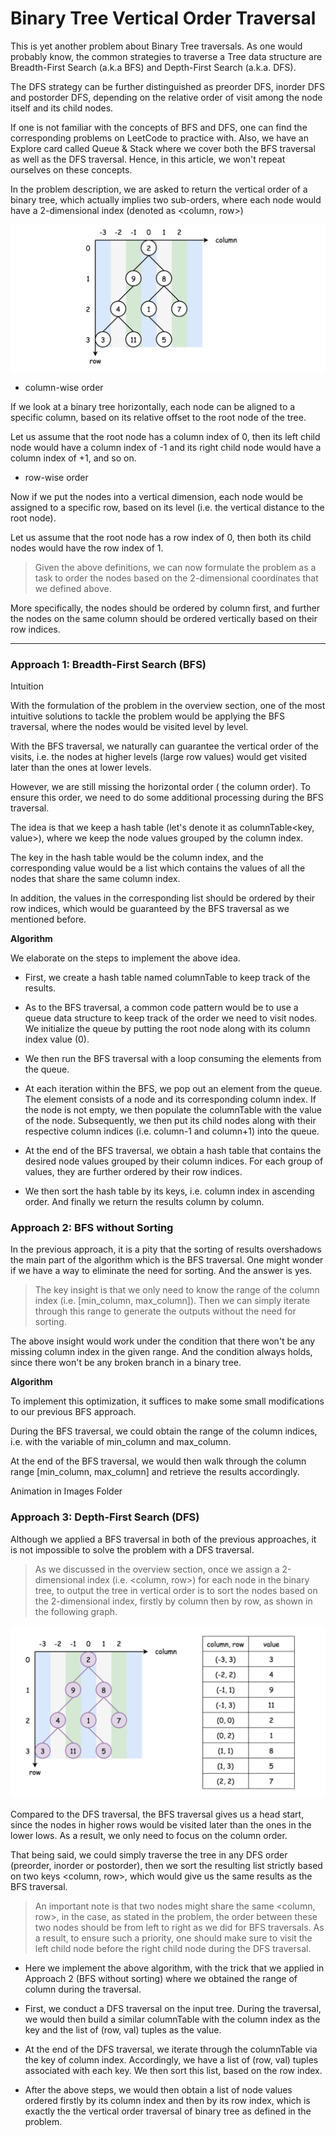 # Binary Tree Vertical Order Traversal

This is yet another problem about Binary Tree traversals. As one would probably know, the common strategies to traverse a Tree data structure are Breadth-First Search (a.k.a BFS) and Depth-First Search (a.k.a. DFS).

The DFS strategy can be further distinguished as preorder DFS, inorder DFS and postorder DFS, depending on the relative order of visit among the node itself and its child nodes.

If one is not familiar with the concepts of BFS and DFS, one can find the corresponding problems on LeetCode to practice with. Also, we have an Explore card called Queue & Stack where we cover both the BFS traversal as well as the DFS traversal. Hence, in this article, we won't repeat ourselves on these concepts.

In the problem description, we are asked to return the vertical order of a binary tree, which actually implies two sub-orders, where each node would have a 2-dimensional index (denoted as <column, row>)

![VerticalTraversal](../../Images/BinaryTreeVerticalTraversal1.png)

- column-wise order

If we look at a binary tree horizontally, each node can be aligned to a specific column, based on its relative offset to the root node of the tree.

Let us assume that the root node has a column index of 0, then its left child node would have a column index of -1 and its right child node would have a column index of +1, and so on.

- row-wise order

Now if we put the nodes into a vertical dimension, each node would be assigned to a specific row, based on its level (i.e. the vertical distance to the root node).

Let us assume that the root node has a row index of 0, then both its child nodes would have the row index of 1.

> Given the above definitions, we can now formulate the problem as a task to order the nodes based on the 2-dimensional coordinates that we defined above.

More specifically, the nodes should be ordered by column first, and further the nodes on the same column should be ordered vertically based on their row indices.

<hr>

### Approach 1: Breadth-First Search (BFS)
Intuition

With the formulation of the problem in the overview section, one of the most intuitive solutions to tackle the problem would be applying the BFS traversal, where the nodes would be visited level by level.

With the BFS traversal, we naturally can guarantee the vertical order of the visits, i.e. the nodes at higher levels (large row values) would get visited later than the ones at lower levels.

However, we are still missing the horizontal order ( the column order). To ensure this order, we need to do some additional processing during the BFS traversal.

The idea is that we keep a hash table (let's denote it as columnTable<key, value>), where we keep the node values grouped by the column index.

The key in the hash table would be the column index, and the corresponding value would be a list which contains the values of all the nodes that share the same column index.

In addition, the values in the corresponding list should be ordered by their row indices, which would be guaranteed by the BFS traversal as we mentioned before.

**Algorithm**

We elaborate on the steps to implement the above idea.

- First, we create a hash table named columnTable to keep track of the results.

- As to the BFS traversal, a common code pattern would be to use a queue data structure to keep track of the order we need to visit nodes. We initialize the queue by putting the root node along with its column index value (0).

- We then run the BFS traversal with a loop consuming the elements from the queue.

- At each iteration within the BFS, we pop out an element from the queue. The element consists of a node and its corresponding column index. If the node is not empty, we then populate the columnTable with the value of the node. Subsequently, we then put its child nodes along with their respective column indices (i.e. column-1 and column+1) into the queue.

- At the end of the BFS traversal, we obtain a hash table that contains the desired node values grouped by their column indices. For each group of values, they are further ordered by their row indices.

- We then sort the hash table by its keys, i.e. column index in ascending order. And finally we return the results column by column.

### Approach 2: BFS without Sorting

In the previous approach, it is a pity that the sorting of results overshadows the main part of the algorithm which is the BFS traversal. One might wonder if we have a way to eliminate the need for sorting. And the answer is yes.

> The key insight is that we only need to know the range of the column index (i.e. [min_column, max_column]). Then we can simply iterate through this range to generate the outputs without the need for sorting.

The above insight would work under the condition that there won't be any missing column index in the given range. And the condition always holds, since there won't be any broken branch in a binary tree.

**Algorithm**

To implement this optimization, it suffices to make some small modifications to our previous BFS approach.

During the BFS traversal, we could obtain the range of the column indices, i.e. with the variable of min_column and max_column.

At the end of the BFS traversal, we would then walk through the column range [min_column, max_column] and retrieve the results accordingly.

Animation in Images Folder

### Approach 3: Depth-First Search (DFS)

Although we applied a BFS traversal in both of the previous approaches, it is not impossible to solve the problem with a DFS traversal.

> As we discussed in the overview section, once we assign a 2-dimensional index (i.e. <column, row>) for each node in the binary tree, to output the tree in vertical order is to sort the nodes based on the 2-dimensional index, firstly by column then by row, as shown in the following graph.

![DFS](../../Images/BinaryTreeVerticalTraversal-DFS.png)

Compared to the DFS traversal, the BFS traversal gives us a head start, since the nodes in higher rows would be visited later than the ones in the lower lows. As a result, we only need to focus on the column order.

That being said, we could simply traverse the tree in any DFS order (preorder, inorder or postorder), then we sort the resulting list strictly based on two keys <column, row>, which would give us the same results as the BFS traversal.

> An important note is that two nodes might share the same <column, row>, in the case, as stated in the problem, the order between these two nodes should be from left to right as we did for BFS traversals. As a result, to ensure such a priority, one should make sure to visit the left child node before the right child node during the DFS traversal.

- Here we implement the above algorithm, with the trick that we applied in Approach 2 (BFS without sorting) where we obtained the range of column during the traversal.

- First, we conduct a DFS traversal on the input tree. During the traversal, we would then build a similar columnTable with the column index as the key and the list of (row, val) tuples as the value.

- At the end of the DFS traversal, we iterate through the columnTable via the key of column index. Accordingly, we have a list of (row, val) tuples associated with each key. We then sort this list, based on the row index.

- After the above steps, we would then obtain a list of node values ordered firstly by its column index and then by its row index, which is exactly the the vertical order traversal of binary tree as defined in the problem.

